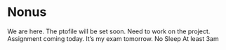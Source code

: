 # Nonus
We are here.
The ptofile will be set soon.
Need to work on the project.
Assignment coming today. It’s my exam tomorrow.
No Sleep 
At least 3am